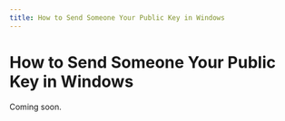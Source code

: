 ```yaml
---
title: How to Send Someone Your Public Key in Windows
---
```

# How to Send Someone Your Public Key in Windows

Coming soon.
